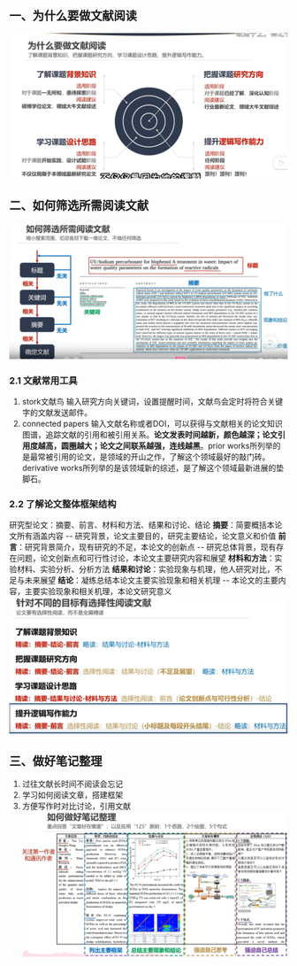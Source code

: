 ##  一、为什么要做文献阅读
![输入图片说明](/imgs/2025-05-02/PchABrhe5HtMIIcg.png)
## 二、如何筛选所需阅读文献
![输入图片说明](/imgs/2025-05-02/r4UzgglvOYRUrKim.png)
### 2.1 文献常用工具
1. stork文献鸟     输入研究方向关键词，设置提醒时间，文献鸟会定时将符合关键字的文献发送邮件。
2. connected papers   输入文献名称或者DOI，可以获得与文献相关的论文知识图谱，追踪文献的引用和被引用关系。**论文发表时间越新，颜色越深；论文引用度越高，圆圈越大；论文之间联系越强，连线越黑**。prior works所列举的是最常被引用的论文，是领域的开山之作，了解这个领域最好的敲门砖。derivative works所列举的是该领域新的综述，是了解这个领域最新进展的垫脚石。
### 2.2 了解论文整体框架结构
研究型论文：摘要、前言、材料和方法、结果和讨论、结论
**摘要**：简要概括本论文所有涵盖内容 -- 研究背景，论文主要目的，研究主要结论，论文意义和价值
**前言**：研究背景简介，现有研究的不足，本论文的创新点 -- 研究总体背景，现有存在问题，论文创新点和可行性讨论，本论文主要研究内容和展望
**材料和方法**：实验材料、实验分析、分析方法
**结果和讨论**：实验现象与机理，他人研究对比，不足与未来展望
**结论**：凝练总结本论文主要实验现象和相关机理 -- 本论文的主要内容，主要实验现象和相关机理，本论文研究意义
![输入图片说明](/imgs/2025-05-02/ankUTuaKW2b3e58o.png)

## 三、做好笔记整理
1. 过往文献长时间不阅读会忘记
2. 学习如何阅读文章，搭建框架
3. 方便写作时对比讨论，引用文献
![输入图片说明](/imgs/2025-05-02/t9BZov0nD1j14Cgl.png)
<!--stackedit_data:
eyJoaXN0b3J5IjpbMTkyMjYyNzA4LC0zNjE1NjcwNzksNjg2OT
gwNDU3LC0xNTM5ODE4OTcyXX0=
-->